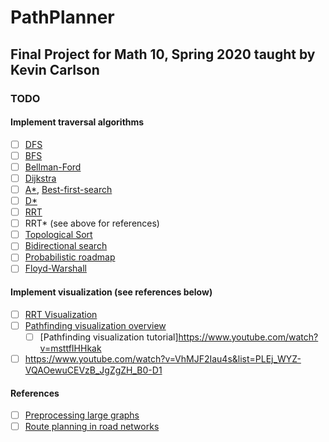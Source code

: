 # PathPlanner
## Final Project for Math 10, Spring 2020 taught by Kevin Carlson

### TODO
#### Implement traversal algorithms
- [ ] [DFS](https://en.wikipedia.org/wiki/Graph_traversal#Depth-first_search)
- [ ] [BFS](https://en.wikipedia.org/wiki/Graph_traversal#Breadth-first_search)
- [ ] [Bellman-Ford](https://en.wikipedia.org/wiki/Bellman–Ford_algorithm)
- [ ] [Dijkstra](https://en.wikipedia.org/wiki/Dijkstra%27s_algorithm)
- [ ] [A*](https://en.wikipedia.org/wiki/A*_search_algorithm), [Best-first-search](https://en.wikipedia.org/wiki/Best-first_search)
- [ ] [D*](https://en.wikipedia.org/wiki/D*)
- [ ] [RRT](https://en.wikipedia.org/wiki/Rapidly-exploring_random_tree)
- [ ] RRT* (see above for references)
- [ ] [Topological Sort](https://en.wikipedia.org/wiki/Topological_sorting#Application_to_shortest_path_finding)
- [ ] [Bidirectional search](https://en.wikipedia.org/wiki/Bidirectional_search)
- [ ] [Probabilistic roadmap](https://www.youtube.com/watch?v=hFGhaSRV1zY)
- [ ] [Floyd-Warshall](https://en.wikipedia.org/wiki/Floyd–Warshall_algorithm)

#### Implement visualization (see references below)
- [ ] [RRT Visualization](https://www.youtube.com/watch?v=Ob3BIJkQJEw)
- [ ] [Pathfinding visualization overview](https://www.youtube.com/watch?v=n4t_-NjY_Sg&t=4s)
    - [ ] [Pathfinding visualization tutorial]https://www.youtube.com/watch?v=msttfIHHkak
- [ ] https://www.youtube.com/watch?v=VhMJF2Iau4s&list=PLEj_WYZ-VQAOewuCEVzB_JgZgZH_B0-D1

#### References
- [ ] [Preprocessing large graphs](https://www.cs.princeton.edu/courses/archive/spr06/cos423/Handouts/EPP%20shortest%20path%20algorithms.pdf)
- [ ] [Route planning in road networks](http://algo2.iti.kit.edu/schultes/hwy/schultes_diss.pdf)